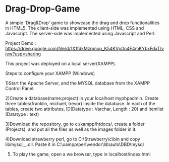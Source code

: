 # Drag-Drop-Game
A simple 'Drag&Drop' game to showcase the drag and drop functionalities in HTML5. The client-side was implemented using HTML, CSS and Javascript. The server-side was implemented using Javascript and Perl.

Project Demo : https://drive.google.com/file/d/1X1fdkMzpmoo_K54KVp0n4F4mKYbxFdxT/view?usp=sharing

This project was deployed on a local server(XAMPP).

Steps to configure your XAMPP (Windows)

1)Start the Apache Server, and the MYSQL database from the XAMPP Control Panel.

2)Create a database(name:project) in your localhost myphpadmin. Create three tables(franklin, michael, trevor) inside the 
database. In each of the tables, create two attributes, ID(Datatype : Varchar, Length : 20) and itemlist (Datatype : text)

3)Download the repository, go to c:/xampp/htdocs/, create a folder (Projects), and put all the files as well as the images folder in it.

4)Download strawberry perl, go to C:\Strawberry\c\bin and copy libmysql__.dll. Paste it in C:\xampp\perl\vendor\lib\auto\DBD\mysql

5) To play the game, open a we browser, type in localhost/index.html
